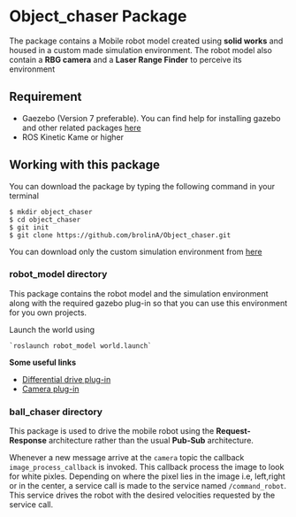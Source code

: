 # Object_chaser Package

The package contains a Mobile robot model created using **solid works** and housed in a custom made simulation environment. The robot model also contain a **RBG camera** and a **Laser Range Finder** to perceive its environment

## Requirement

- Gaezebo (Version 7 preferable). You can find help for installing gazebo and other related packages [here](http://gazebosim.org/tutorials?tut=ros_installing)
- ROS Kinetic Kame or higher

## Working with this package

You can download the package by typing the following command in your terminal

```
$ mkdir object_chaser
$ cd object_chaser
$ git init
$ git clone https://github.com/brolinA/Object_chaser.git
```

You can download only the custom simulation environment from [here](https://github.com/brolinA/build_my_world.git)

### robot_model directory

This package contains the robot model and the simulation environment along with the required gazebo plug-in so that you can use this environment for you own projects.

Launch the world using 

	`roslaunch robot_model world.launch`

**Some useful links**
 - [Differential drive plug-in](https://bitbucket.org/osrf/gazebo/src/afe08834571835008fa7419f1feba5b7f89b9d62/plugins/DiffDrivePlugin.cc?at=gazebo7&fileviewer=file-view-default)
 - [Camera plug-in](https://bitbucket.org/osrf/gazebo/src/afe08834571835008fa7419f1feba5b7f89b9d62/plugins/CameraPlugin.cc?at=gazebo7)

### ball_chaser directory

This package is used to drive the mobile robot using the **Request-Response** architecture rather than the usual **Pub-Sub** architecture.

Whenever a new message arrive at the `camera` topic the callback `image_process_callback` is invoked. This callback process the image to look for white pixles. Depending on where the pixel lies in the image i.e, left,right or in the center, a service call is made to the service named `/command_robot`. This service drives the robot with the desired velocities requested by the service call.

